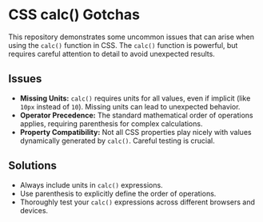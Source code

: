 # CSS calc() Gotchas

This repository demonstrates some uncommon issues that can arise when using the `calc()` function in CSS.  The `calc()` function is powerful, but requires careful attention to detail to avoid unexpected results.

## Issues

* **Missing Units:** `calc()` requires units for all values, even if implicit (like `10px` instead of `10`). Missing units can lead to unexpected behavior.
* **Operator Precedence:** The standard mathematical order of operations applies, requiring parenthesis for complex calculations.
* **Property Compatibility:** Not all CSS properties play nicely with values dynamically generated by `calc()`. Careful testing is crucial.

## Solutions

* Always include units in `calc()` expressions.
* Use parenthesis to explicitly define the order of operations.
* Thoroughly test your `calc()` expressions across different browsers and devices.